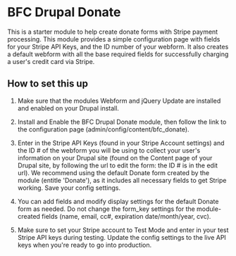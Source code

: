 # BFC Drupal Donate
This is a starter module to help create donate forms with Stripe payment processing. This module provides a simple configuration page with fields for your Stripe API Keys, and the ID number of your webform. It also creates a default webform with all the base required fields for successfully charging a user's credit card via Stripe.

## How to set this up
1. Make sure that the modules Webform and jQuery Update are installed and enabled on your Drupal install.

2. Install and Enable the BFC Drupal Donate module, then follow the link to the configuration page (admin/config/content/bfc_donate).

3. Enter in the Stripe API Keys (found in your Stripe Account settings) and the ID # of the webform you will be using to collect your user's information on your Drupal site (found on the Content page of your Drupal site, by following the url to edit the form: the ID # is in the edit url). We recommend using the default Donate form created by the module (entitle 'Donate'), as it includes all necessary fields to get Stripe working. Save your config settings.

4. You can add fields and modify display settings for the default Donate form as needed. Do not change the form_key settings for the module-created fields (name, email, cc#, expiration date/month/year, cvc).

5. Make sure to set your Stripe account to Test Mode and enter in your test Stripe API keys during testing. Update the config settings to the live API keys when you're ready to go into production.